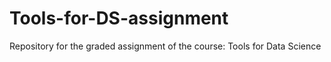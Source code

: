 # Tools-for-DS-assignment
Repository for the graded assignment of the course: Tools for Data Science
